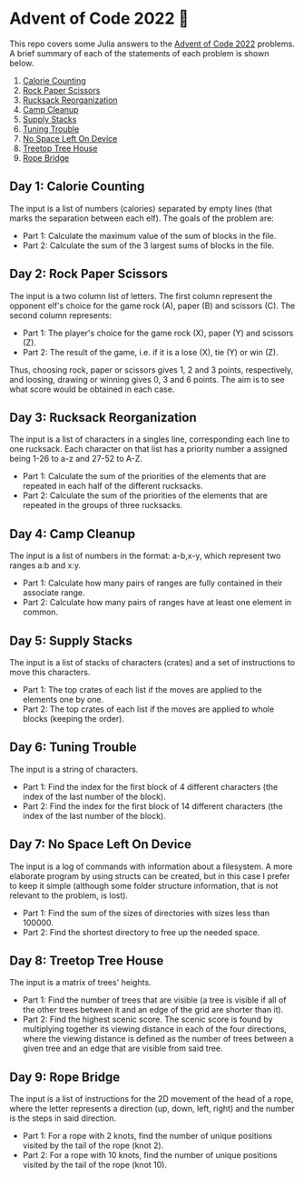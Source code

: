 # Advent of Code 2022 :santa:

This repo covers some Julia answers to the [Advent of Code 2022](https://adventofcode.com/) problems. A brief summary of each of the statements of each problem is shown below.

1. [Calorie Counting](#day-1-calorie-counting)
2. [Rock Paper Scissors](#day-2-rock-paper-scissors)
3. [Rucksack Reorganization](#day-3-rucksack-reorganization)
4. [Camp Cleanup](#day-4-camp-cleanup)
5. [Supply Stacks](#day-5-supply-stacks)
6. [Tuning Trouble](#day-6-tuning-trouble)
7. [No Space Left On Device](#day-7-no-space-left-on-device)
8. [Treetop Tree House](#day-8-treetop-tree-house)
9. [Rope Bridge](#day-9-rope-bridge)

## Day 1: Calorie Counting

The input is a list of numbers (calories) separated by empty lines (that marks the separation between each elf). The goals of the problem are:
- Part 1: Calculate the maximum value of the sum of blocks in the file. 
- Part 2: Calculate the sum of the 3 largest sums of blocks in the file. 

## Day 2: Rock Paper Scissors

The input is a two column list of letters. The first column represent the opponent elf's choice for the game rock (A), paper (B) and scissors (C). The second column represents:
- Part 1: The player's choice for the game rock (X), paper (Y) and scissors (Z).
- Part 2: The result of the game, i.e. if it is a lose (X), tie (Y) or win (Z).

Thus, choosing rock, paper or scissors gives 1, 2 and 3 points, respectively, and loosing, drawing or winning gives 0, 3 and 6 points. The aim is to see what score would be obtained in each case.

## Day 3: Rucksack Reorganization

The input is a list of characters in a singles line, corresponding each line to one rucksack. Each character on that list has a priority number a assigned being 1-26 to a-z and 27-52 to A-Z. 
- Part 1: Calculate the sum of the priorities of the elements that are repeated in each half of the different rucksacks.
- Part 2: Calculate the sum of the priorities of the elements that are repeated in the groups of three rucksacks.

## Day 4: Camp Cleanup

The input is a list of numbers in the format: a-b,x-y, which represent two ranges a:b and x:y.
- Part 1: Calculate how many pairs of ranges are fully contained in their associate range.
- Part 2: Calculate how many pairs of ranges have at least one element in common. 

## Day 5: Supply Stacks

The input is a list of stacks of characters (crates) and a set of instructions to move this characters.
- Part 1: The top crates of each list if the moves are applied to the elements one by one. 
- Part 2: The top crates of each list if the moves are applied to whole blocks (keeping the order).

## Day 6: Tuning Trouble

The input is a string of characters.
- Part 1: Find the index for the first block of 4 different characters (the index of the last number of the block).
- Part 2: Find the index for the first block of 14 different characters (the index of the last number of the block).

## Day 7: No Space Left On Device

The input is a log of commands with information about a filesystem. A more elaborate program by using structs can be created, but in this case I prefer to keep it simple (although some folder structure information, that is not relevant to the problem, is lost).
- Part 1: Find the sum of the sizes of directories with sizes less than 100000.
- Part 2: Find the shortest directory to free up the needed space.

## Day 8: Treetop Tree House

The input is a matrix of trees' heights. 
- Part 1: Find the number of trees that are visible (a tree is visible if all of the other trees between it and an edge of the grid are shorter than it).
- Part 2: Find the highest scenic score. The scenic score is found by multiplying together its viewing distance in each of the four directions, where the viewing distance is defined as the number of trees between a given tree and an edge that are visible from said tree.

## Day 9: Rope Bridge

The input is a list of instructions for the 2D movement of the head of a rope, where the letter represents a direction (up, down, left, right) and the number is the steps in said direction.
- Part 1: For a rope with 2 knots, find the number of unique positions visited  by the tail of the rope (knot 2).
- Part 2: For a rope with 10 knots, find the number of unique positions visited by the tail of the rope (knot 10).